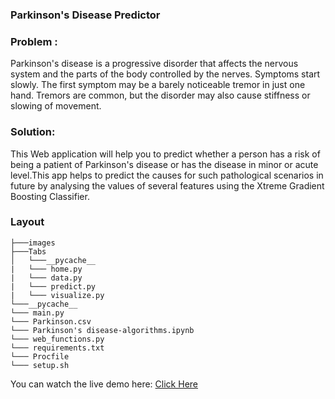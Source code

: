 ### Parkinson's Disease Predictor

### Problem : 

Parkinson's disease is a progressive disorder that affects the nervous system and the parts of the body controlled by the nerves. Symptoms start slowly. The first symptom may be a barely noticeable tremor in just one hand. Tremors are common, but the disorder may also cause stiffness or slowing of movement.

### Solution:

This Web application will help you to predict whether a person has a risk of being a patient of Parkinson's disease or has the disease in minor or acute level.This app helps to predict the causes for such pathological scenarios in future by analysing the values of several features using the Xtreme Gradient Boosting Classifier.


### Layout

```
├───images
├───Tabs
│   └───__pycache__
|   └─── home.py
|   └─── data.py
|   └─── predict.py
|   └─── visualize.py
└───__pycache__
└─── main.py
└─── Parkinson.csv
└─── Parkinson's disease-algorithms.ipynb
└─── web_functions.py
└─── requirements.txt
└─── Procfile
└─── setup.sh
```


You can watch the live demo here:
<a href="https://harsh7781-major-project-main-7g0188.streamlit.app/" target="_blank">Click Here</a>
